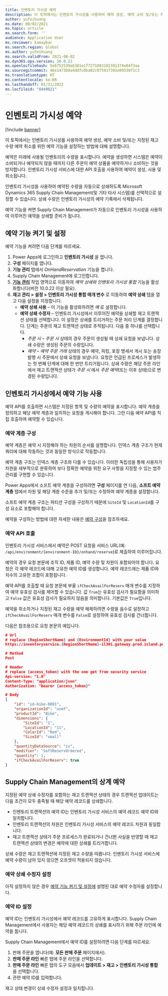 ```yaml
---
title: 인벤토리 가시성 예약
description: 이 토픽에서는 인벤토리 가시성를 사용하여 예약 생성, 예약 소비 및/또는 지정된 재고 수량 예약 취소를 위한 예약 기능을 설정하는 방법에 대해 설명합니다.
author: yufeihuang
ms.date: 08/02/2021
ms.topic: article
ms.search.form: ''
audience: Application User
ms.reviewer: kamaybac
ms.search.region: Global
ms.author: yufeihuang
ms.search.validFrom: 2021-08-02
ms.dyn365.ops.version: 10.0.21
ms.openlocfilehash: 5e6752539a6381e1f7271883102391374e04f3aa
ms.sourcegitcommit: 4be1473b0a4ddfc0ba82c07591f391e89538f1c3
ms.translationtype: HT
ms.contentlocale: ko-KR
ms.lasthandoff: 01/31/2022
ms.locfileid: "8449821"
---
```

# <a name="inventory-visibility-reservations"></a>인벤토리 가시성 예약

[!include [banner](../includes/banner.md)]


이 토픽에서는 인벤토리 가시성를 사용하여 예약 생성, 예약 소비 및/또는 지정된 재고 수량 예약 취소를 위한 예약 기능을 설정하는 방법에 대해 설명합니다.

예약은 미래에 사용될 인벤토리의 수량을 표시합니다. 예약을 생성하면 시스템은 예약이 소비되거나 예약되지 않을 때까지 다른 주문이 예약 상품을 예약하거나 소비하는 것을 방지합니다. 인벤토리 가시성 서비스에 대한 API 호출을 사용하여 예약이 생성, 사용 및 취소됩니다.

인벤토리 가시성을 사용하여 예약된 수량을 자동으로 상쇄하도록 Microsoft Dynamics 365 Supply Chain Management(및 기타 타사 시스템)를 선택적으로 설정할 수 있습니다. 상쇄 수량은 인벤토리 가시성의 예약 기록에서 삭제됩니다.

예약 기능을 켜면 Supply Chain Management가 자동으로 인벤토리 가시성을 사용하여 이루어진 예약을 상쇄할 준비가 됩니다.

## <a name="turn-on-and-set-up-the-reservation-feature"></a><a name="turn-on"></a>예약 기능 켜기 및 설정

예약 기능을 켜려면 다음 단계를 따르세요.

1. Power Apps에 로그인하고 **인벤토리 가시성** 을 엽니다.
1. **구성** 페이지를 엽니다.
1. **기능 관리** 탭에서 *OnHandReservation* 기능을 켭니다.
1. Supply Chain Management에 로그인합니다.
1. **[기능 관리](../../fin-ops-core/fin-ops/get-started/feature-management/feature-management-overview.md)** 작업 영역으로 이동하여 *예약 상쇄와 인벤토리 가시성 통합* 기능을 활성화합니다(버전 10.0.22 이상 필요).
1. **재고 관리 \> 설정 \> 인벤토리 가시성 통합 매개 변수** 로 이동하여 **예약 상쇄** 탭을 열고 다음 설정을 지정합니다.
    - **예약 상쇄 사용** – 이 기능을 활성화하려면 *예* 로 설정합니다.
    - **예약 상쇄 수정자** – 인벤토리 가시성에서 이루어진 예약을 상쇄할 재고 트랜잭션 상태를 선택합니다. 이 설정은 상쇄를 트리거하는 주문 처리 단계를 결정합니다. 단계는 주문의 재고 트랜잭션 상태로 추적됩니다. 다음 중 하나를 선택합니다.
        - *주문 시* – *주문 시* 상태의 경우 주문이 생성될 때 상쇄 요청을 보냅니다. 상쇄 수량은 생성된 주문의 수량입니다.
        - *예약* – *예약 주문 거래* 상태의 경우 예약, 피킹, 포장 명세서 게시 또는 송장 발행 시 주문에서 상쇄 요청을 보냅니다. 요청은 언급된 프로세스가 발생하는 첫 번째 단계에 대해 한 번만 트리거됩니다. 상쇄 수량은 해당 주문 라인에서 재고 트랜잭션 상태가 *주문 시* 에서 *주문 예약*(또는 이후 상태)으로 변경된 수량입니다.

## <a name="use-the-reservation-feature-in-inventory-visibility"></a>인벤토리 가시성에서 예약 기능 사용

예약 API를 호출하면 시스템은 지정된 항목 및 수량의 예약을 표시합니다. 예약 계층을 정의하고 해당 예약 계층과 일치하는 요청을 게시해야 합니다. 그런 다음 예약 API를 직접 호출하여 예약할 수 있습니다.

### <a name="configure-the-reservation-hierarchy"></a>예약 계층 구성

예약 계층은 예약 시 지정해야 하는 차원의 순서를 설명합니다. 인덱스 계층 구조가 현재 쿼리에 대해 작동하는 것과 동일한 방식으로 작동합니다.

예약 계층 구조는 인덱스 계층 구조와 다를 수 있습니다. 이러한 독립성을 통해 사용자가 차원을 세부적으로 분류하여 보다 정확한 예약을 위한 요구 사항을 지정할 수 있는 범주 관리를 구현할 수 있습니다.

Power Apps에서 소프트 예약 계층을 구성하려면 **구성** 페이지를 연 다음, **소프트 예약 계층** 탭에서 차원 및 해당 계층 수준을 추가 및/또는 수정하여 예약 계층을 설정합니다.

소프트 예약 계층 구조는 파티션 구성을 구성하기 때문에 `SiteId` 및 `LocationId`를 구성 요소로 포함해야 합니다.

예약을 구성하는 방법에 대한 자세한 내용은 [예약 구성](inventory-visibility-configuration.md#reservation-configuration)을 참조하세요.

### <a name="call-the-reservation-api"></a>예약 API 호출

인벤토리 가시성 서비스에서 예약은 POST 요청을 서비스 URL(예: `/api/environment/{environment-ID}/onhand/reserve`)로 제출하여 이루어집니다.

예약의 경우 요청 본문에 조직 ID, 제품 ID, 예약 수량 및 차원이 포함되어야 합니다. 요청은 각 예약 레코드에 대해 고유한 예약 ID를 생성합니다. 예약 레코드에는 제품 ID와 치수의 고유한 조합이 포함됩니다.

예약 API를 호출할 때 요청 본문에 부울 `ifCheckAvailForReserv` 매개 변수를 지정하여 예약 유효성 검사를 제어할 수 있습니다. 값 `True`는 유효성 검사가 필요함을 의미하고 `False` 값은 유효성 검사가 필요하지 않음을 의미합니다. 기본값은 `True`입니다.

예약을 취소하거나 지정된 재고 수량을 예약 해제하려면 수량을 음수로 설정하고 `ifCheckAvailForReserv` 매개 변수를 `False`로 설정하여 유효성 검사를 건너뜁니다.

다음은 참조용으로 요청 본문의 예입니다.

```json
# Url
# replace {RegionShortName} and {EnvironmentId} with your value
https://inventoryservice.{RegionShortName}-il301.gateway.prod.island.powerapps.com/api/environment/{EnvironmentId}/onhand/reserve

# Method
Post

# Header
# replace {access_token} with the one get from security service
Api-version: "1.0"
Content-Type: "application/json"
Authorization: "Bearer {access_token}"

# Body
{
    "id": "id-bike-0001",
    "organizationId": "usmf",
    "productId": "Bike",
    "dimensions": {
        "SiteId": "1",
        "LocationId": "11",
        "ColorId": "Red",
        "SizeId": "small"
    },
    "quantityDataSource": "iv",
    "modifier": "SoftReservOrdered",
    "quantity": 1,
    "ifCheckAvailForReserv": true
}
```

## <a name="offset-reservations-in-supply-chain-management"></a>Supply Chain Management의 상계 예약

지정된 예약 상쇄 수정자를 포함하는 재고 트랜잭션 상태의 경우 트랜잭션 업데이트는 다음 조건이 모두 충족될 때 해당 예약 레코드를 상쇄합니다.

- 인벤토리 트랜잭션의 예약 ID는 인벤토리 가시성 서비스의 예약 레코드 예약 ID와 일치합니다.
- 인벤토리 트랜잭션의 차원은 인벤토리 가시성 서비스의 예약 레코드 차원과 동일합니다.
- 재고 트랜잭션 상태가 주문 프로세스가 완료되거나 건너뛴 사실을 반영할 때 재고 트랜잭션 상태의 변경은 예약에 대한 상쇄를 트리거합니다.

상쇄 수량은 재고 트랜잭션에 지정된 재고 수량을 따릅니다. 인벤토리 가시성 서비스에 예약 수량이 남아 있지 않으면 오프셋이 적용되지 않습니다.

### <a name="set-up-the-reservation-offset-modifier"></a>예약 상쇄 수정자 설정

아직 설정하지 않은 경우 [예약 기능 켜기 및 설정에](#turn-on) 설명된 대로 예약 수정자를 설정합니다.

### <a name="set-up-reservation-ids"></a>예약 ID 설정

예약 ID는 인벤토리 가시성에서 예약 레코드를 고유하게 표시합니다. Supply Chain Management에서 사용자는 해당 예약 레코드의 상쇄를 표시하기 위해 주문 라인에 예약을 둡니다.

Supply Chain Management에서 예약 ID를 설정하려면 다음 단계를 따르세요.

1. 판매 주문을 엽니다(예: **모든 판매 주문** 페이지에서).
1. **판매 주문 라인** 빠른 탭에 주문 라인을 선택합니다.
1. **판매 주문 라인** 빠른 탭의 도구 모음에서 **업데이트 \> 재고 \> 인벤토리 가시성 통합** 을 선택합니다.
1. 관련 예약 ID를 입력합니다.

재고 상태 변경이 상쇄 수정자 설정과 일치합니다.
